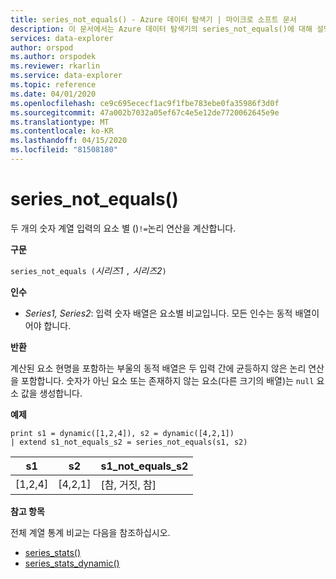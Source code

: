 ```yaml
---
title: series_not_equals() - Azure 데이터 탐색기 | 마이크로 소프트 문서
description: 이 문서에서는 Azure 데이터 탐색기의 series_not_equals()에 대해 설명합니다.
services: data-explorer
author: orspod
ms.author: orspodek
ms.reviewer: rkarlin
ms.service: data-explorer
ms.topic: reference
ms.date: 04/01/2020
ms.openlocfilehash: ce9c695ececf1ac9f1fbe783ebe0fa35986f3d0f
ms.sourcegitcommit: 47a002b7032a05ef67c4e5e12de7720062645e9e
ms.translationtype: MT
ms.contentlocale: ko-KR
ms.lasthandoff: 04/15/2020
ms.locfileid: "81508180"
---
```

# <a name="series_not_equals"></a>series_not_equals()

두 개의 숫자 계열 입력의 요소 별 ()`!=`논리 연산을 계산합니다.

**구문**

`series_not_equals (`*시리즈1* `,` *시리즈2*`)`

**인수**

* *Series1, Series2*: 입력 숫자 배열은 요소별 비교입니다. 모든 인수는 동적 배열이어야 합니다. 

**반환**

계산된 요소 현명을 포함하는 부울의 동적 배열은 두 입력 간에 균등하지 않은 논리 연산을 포함합니다. 숫자가 아닌 요소 또는 존재하지 않는 요소(다른 크기의 배열)는 `null` 요소 값을 생성합니다.

**예제**

```kusto
print s1 = dynamic([1,2,4]), s2 = dynamic([4,2,1])
| extend s1_not_equals_s2 = series_not_equals(s1, s2)
```

|s1|s2|s1_not_equals_s2|
|---|---|---|
|[1,2,4]|[4,2,1]|[참, 거짓, 참]|

**참고 항목**

전체 계열 통계 비교는 다음을 참조하십시오.
* [series_stats()](series-statsfunction.md)
* [series_stats_dynamic()](series-stats-dynamicfunction.md)